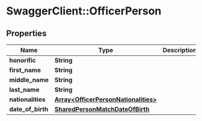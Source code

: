 # SwaggerClient::OfficerPerson

## Properties
Name | Type | Description | Notes
------------ | ------------- | ------------- | -------------
**honorific** | **String** |  | 
**first_name** | **String** |  | 
**middle_name** | **String** |  | 
**last_name** | **String** |  | 
**nationalities** | [**Array&lt;OfficerPersonNationalities&gt;**](OfficerPersonNationalities.md) |  | 
**date_of_birth** | [**SharedPersonMatchDateOfBirth**](SharedPersonMatchDateOfBirth.md) |  | 


